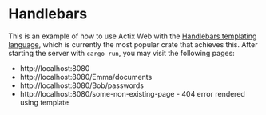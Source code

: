 # Handlebars

This is an example of how to use Actix Web with the [Handlebars templating language](https://crates.io/crates/handlebars), which is currently the most popular crate that achieves this. After starting the server with `cargo run`, you may visit the following pages:

- http://localhost:8080
- http://localhost:8080/Emma/documents
- http://localhost:8080/Bob/passwords
- http://localhost:8080/some-non-existing-page - 404 error rendered using template
